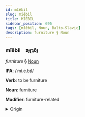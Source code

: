 ```yaml
---
id: mîêbil
slug: mîêbil
title: MÎÊBIL
sidebar_position: 695
tags: [mîêbil, Noun, Balto-Slavic]
description: furniture § Noun
---
```


### mîêbil&emsp;<span kind="abugida">ƶɟɽʇʋ͊ȷ</span>

*furniture* **§** [Noun](../../tags/Noun)

**IPA**: /ˈmi.e.bɪl/

**Verb**: to be furniture

**Noun**: furniture

**Modifier**: furniture-related

<details>
    <summary>Origin</summary>
    Russian ме́бель mébelʹ [ˈmʲebʲɪlʲ]<br/>
    <em>Balto-Slavic Language Family</em>
</details>